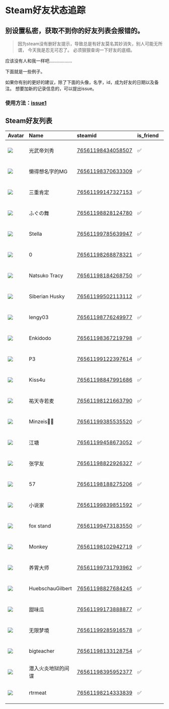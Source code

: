 # Steam好友状态追踪
## 别设置私密，获取不到你的好友列表会报错的。

> 因为steam没有删好友提示，导致总是有好友莫名其妙消失，别人可能无所谓，
> 今天我是忍无可忍了。 必须狠狠查询一下好友的底细。

应该没有人和我一样吧………………

下面就是一些例子。

如果你有别的更好的建议，除了下面的头像，名字，id，成为好友的日期以及备注。 想要加新的记录信息的，可以提出issue。

### 使用方法：[issue1](https://github.com/systemannounce/SteamFriends/issues/1)



## Steam好友列表
| Avatar                                                                            | Name             | steamid                                                                     | is_friend   | BFD                 | removed_time   | Remark   |
|:----------------------------------------------------------------------------------|:-----------------|:----------------------------------------------------------------------------|:------------|:--------------------|:---------------|:---------|
| ![](https://avatars.steamstatic.com/52ae6dca729dd6ac7b7a2d1c801e78c2c0ce5ce4.jpg) | 光武帝刘秀            | [76561198434058507](https://steamcommunity.com/profiles/76561198434058507/) | ✅           | 2025-05-04 13:27:55 |                |          |
| ![](https://avatars.steamstatic.com/c708850cdd1796bffd352429a5e400d6f2d50a1c.jpg) | 懒得想名字的MG         | [76561198370633309](https://steamcommunity.com/profiles/76561198370633309/) | ✅           | 2024-09-29 08:57:42 |                |          |
| ![](https://avatars.steamstatic.com/1c27ea94d547b741d982979c86c9b0bd0ebf1ba7.jpg) | 三重肯定             | [76561199147327153](https://steamcommunity.com/profiles/76561199147327153/) | ✅           | 2025-07-08 15:19:40 |                |          |
| ![](https://avatars.steamstatic.com/8450849c1dc5308dd100edfa95c28e882cbccd57.jpg) | ふぐの舞             | [76561198828124780](https://steamcommunity.com/profiles/76561198828124780/) | ✅           | 2025-06-14 14:52:53 |                |          |
| ![](https://avatars.steamstatic.com/e896c74bfe90206b9c485ff4207939c8e9b7bf45.jpg) | Stella           | [76561199785639947](https://steamcommunity.com/profiles/76561199785639947/) | ✅           | 2024-09-29 09:16:45 |                |          |
| ![](https://avatars.steamstatic.com/5aee1596073170840fd16d598a94428eb830e997.jpg) | 0                | [76561198268878321](https://steamcommunity.com/profiles/76561198268878321/) | ✅           | 2024-12-21 01:52:05 |                |          |
| ![](https://avatars.steamstatic.com/fb8c7601db1e2e4ca0170a35a5381d6b2fa49d46.jpg) | Natsuko Tracy    | [76561198184268750](https://steamcommunity.com/profiles/76561198184268750/) | ✅           | 2025-10-29 09:55:52 |                |          |
| ![](https://avatars.steamstatic.com/2274b5ef996990a671ae7e572156ce5185485b85.jpg) | Siberian Husky   | [76561199502113112](https://steamcommunity.com/profiles/76561199502113112/) | ✅           | 2025-07-08 15:38:21 |                |          |
| ![](https://avatars.steamstatic.com/fef49e7fa7e1997310d705b2a6158ff8dc1cdfeb.jpg) | lengy03          | [76561198776249977](https://steamcommunity.com/profiles/76561198776249977/) | ✅           | 2025-10-18 05:55:36 |                |          |
| ![](https://avatars.steamstatic.com/6eb062ea8638aca5b65b5d22bf99cc80310f6754.jpg) | Enkidodo         | [76561198367219798](https://steamcommunity.com/profiles/76561198367219798/) | ✅           | 2025-06-14 16:44:03 |                |          |
| ![](https://avatars.steamstatic.com/1a6273c3f96f44d5350c7957fdbac9e361f3fdd5.jpg) | P3               | [76561199122397614](https://steamcommunity.com/profiles/76561199122397614/) | ✅           | 2025-06-14 15:19:43 |                |          |
| ![](https://avatars.steamstatic.com/35158c6c3e15872268a9d3fb72fcdb89ba26c9ee.jpg) | Kiss4u           | [76561198847991686](https://steamcommunity.com/profiles/76561198847991686/) | ✅           | 2025-09-23 11:28:05 |                |          |
| ![](https://avatars.steamstatic.com/e54ebfbd6206da0b8c11f0a486f1a3e4886a1282.jpg) | 祐天寺若麦            | [76561198121663790](https://steamcommunity.com/profiles/76561198121663790/) | ✅           | 2025-04-27 14:38:40 |                |          |
| ![](https://avatars.steamstatic.com/c55f21ff6e690eb823516feb0b19d356e15e47e4.jpg) | Minzeis🏳️‍🌈      | [76561199385535520](https://steamcommunity.com/profiles/76561199385535520/) | ✅           | 2025-02-08 07:10:19 |                |          |
| ![](https://avatars.steamstatic.com/2201b1de3a95a1ced9adc1555f8a0e725dc1841c.jpg) | 江塘               | [76561199458673052](https://steamcommunity.com/profiles/76561199458673052/) | ✅           | 2025-07-15 15:27:46 |                |          |
| ![](https://avatars.steamstatic.com/beff4276dee399e198affd0f834e21e576e1d6dd.jpg) | 张学友              | [76561198822926327](https://steamcommunity.com/profiles/76561198822926327/) | ✅           | 2025-05-05 10:27:39 |                |          |
| ![](https://avatars.steamstatic.com/d6de3d2d949bfef4b5144a7586f2300f307abe11.jpg) | 57               | [76561198188275206](https://steamcommunity.com/profiles/76561198188275206/) | ✅           | 2025-07-15 10:30:04 |                |          |
| ![](https://avatars.steamstatic.com/b4ce2f7df501af02dd5bc1f9e9790db79a04cb5e.jpg) | 小说家              | [76561199839851592](https://steamcommunity.com/profiles/76561199839851592/) | ✅           | 2025-05-05 08:04:06 |                |          |
| ![](https://avatars.steamstatic.com/3591d75c474d0e08ecf82ed274686dd6078c5e3f.jpg) | fox stand        | [76561199473183550](https://steamcommunity.com/profiles/76561199473183550/) | ✅           | 2025-06-14 17:18:52 |                |          |
| ![](https://avatars.steamstatic.com/ed63cbebb92f577752a7baac7c6f91c03895ebf9.jpg) | Monkey           | [76561198102942719](https://steamcommunity.com/profiles/76561198102942719/) | ✅           | 2024-12-29 11:16:06 |                |          |
| ![](https://avatars.steamstatic.com/6b4a37702b425bb877b8c0f079f9b6a3c466c7b2.jpg) | 养胃大师             | [76561199731793962](https://steamcommunity.com/profiles/76561199731793962/) | ✅           | 2025-01-19 15:38:05 |                |          |
| ![](https://avatars.steamstatic.com/78c664d09ecb0e704c73cadceffc0eb913161a2e.jpg) | HuebschauGilbert | [76561198827684245](https://steamcommunity.com/profiles/76561198827684245/) | ✅           | 2025-09-26 14:09:04 |                |          |
| ![](https://avatars.steamstatic.com/200876e2caa7a93d56f7088de005b25fd2513edf.jpg) | 甜味瓜              | [76561199173888877](https://steamcommunity.com/profiles/76561199173888877/) | ✅           | 2025-05-27 07:18:24 |                |          |
| ![](https://avatars.steamstatic.com/00c386b4b7e0a5bacf079f73e931209be8a43f30.jpg) | 无限梦境             | [76561199285916578](https://steamcommunity.com/profiles/76561199285916578/) | ✅           | 2023-04-08 08:30:18 |                |          |
| ![](https://avatars.steamstatic.com/4547dc1fee025879bc1dc7d93b5d41480fb65557.jpg) | bigteacher       | [76561198133128754](https://steamcommunity.com/profiles/76561198133128754/) | ✅           | 2025-03-13 12:35:59 |                |          |
| ![](https://avatars.steamstatic.com/cbb37d8a75c717d95591f7065eda673931372fa9.jpg) | 潜入火炎地狱的间谍        | [76561198395952377](https://steamcommunity.com/profiles/76561198395952377/) | ✅           | 2024-12-10 02:12:27 |                |          |
| ![](https://avatars.steamstatic.com/41d10e469e76fd4958e8496618978746925baa27.jpg) | rtrmeat          | [76561198214333839](https://steamcommunity.com/profiles/76561198214333839/) | ✅           | 2025-06-14 14:19:01 |                |          |